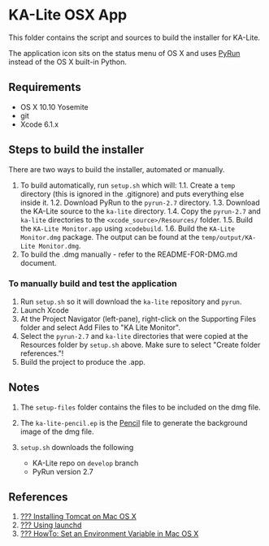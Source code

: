 KA-Lite OSX App
===============
This folder contains the script and sources to build the installer for KA-Lite.

The application icon sits on the status menu of OS X and uses [PyRun](http://www.egenix.com/products/python/PyRun/) instead of the OS X built-in Python.


## Requirements

* OS X 10.10 Yosemite
* git
* Xcode 6.1.x


## Steps to build the installer
There are two ways to build the installer, automated or manually.

1. To build automatically, run `setup.sh` which will:
    1.1. Create a `temp` directory (this is ignored in the .gitignore) and puts everything else inside it.
    1.2. Download PyRun to the `pyrun-2.7` directory.
    1.3. Download the KA-Lite source to the `ka-lite` directory.
    1.4. Copy the `pyrun-2.7` and `ka-lite` directories to the `<xcode_source>/Resources/` folder.
    1.5. Build the `KA-Lite Monitor.app` using `xcodebuild`.
    1.6. Build the `KA-Lite Monitor.dmg` package.  The output can be found at the `temp/output/KA-Lite Monitor.dmg`.
2. To build the .dmg manually - refer to the README-FOR-DMG.md document.


### To manually build and test the application

1. Run `setup.sh` so it will download the `ka-lite` repository and `pyrun`.
2. Launch Xcode
3. At the Project Navigator (left-pane), right-click on the Supporting Files folder and select Add Files to "KA Lite Monitor".
4. Select the `pyrun-2.7` and `ka-lite` directories that were copied at the Resources folder by `setup.sh` above.  Make sure to select "Create folder references."!
5. Build the project to produce the .app.


## Notes

1. The `setup-files` folder contains the files to be included on the dmg file.
1. The `ka-lite-pencil.ep` is the [Pencil](https://code.google.com/p/evoluspencil/) file to generate the background image of the dmg file.
1. `setup.sh` downloads the following

    * KA-Lite repo on `develop` branch
    * PyRun version 2.7


## References

1. [??? Installing Tomcat on Mac OS X](http://www.joel.lopes-da-silva.com/2008/05/13/installing-tomcat-on-mac-os-x/)
1. [??? Using launchd](http://trac.buildbot.net/wiki/UsingLaunchd)
1. [??? HowTo: Set an Environment Variable in Mac OS X](http://www.dowdandassociates.com/blog/content/howto-set-an-environment-variable-in-mac-os-x/)